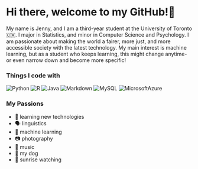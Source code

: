 

<!--
**jennnoh/jennnoh** is a ✨ _special_ ✨ repository because its `README.md` (this file) appears on your GitHub profile.

Here are some ideas to get you started:

- 🔭 I’m currently working on ...
- 🌱 I’m currently learning ...
- 👯 I’m looking to collaborate on ...
- 🤔 I’m looking for help with ...
- 💬 Ask me about ...
- 📫 How to reach me: ...
- 😄 Pronouns: ...
- ⚡ Fun fact: ...
-->
# Hi there, welcome to my GitHub!👋

My name is Jenny, and I am a third-year student at the University of Toronto 🇨🇦. I major in Statistics, and minor in Computer Science and Psychology. I am passionate about making the world a fairer, more just, and more accessible society with the latest technology. My main interest is machine learning, but as a student who keeps learning, this might change anytime- or even narrow down and become more specific!


### Things I code with
  <img alt="Python" src="https://img.shields.io/badge/Python-3776AB?style=for-the-badge&logo=python&logoColor=white"> <img alt="R" src="https://img.shields.io/badge/R-276DC3?style=for-the-badge&logo=r&logoColor=white"> 
  <img alt="Java" src="https://img.shields.io/badge/Java-ED8B00?style=for-the-badge&logo=java&logoColor=white">
  <img alt="Markdown" src="https://img.shields.io/badge/Markdown-000000?style=for-the-badge&logo=markdown&logoColor=white">
  <img alt="MySQL" src="https://img.shields.io/badge/MySQL-005C84?style=for-the-badge&logo=mysql&logoColor=white">
  <img alt="MicrosoftAzure" src="https://img.shields.io/badge/Microsoft_Azure-0089D6?style=for-the-badge&logo=microsoft-azure&logoColor=white">
  
  
### My Passions
  - 🌱 learning new technologies
  - 🗣️ linguistics
  - 🤔 machine learning
  - 📷 photography
  - 🎹 music 
  - 🐶 my dog 
  - 🌄 sunrise watching
